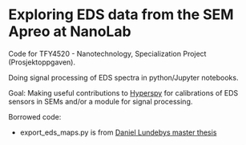 # Exploring EDS data from the SEM Apreo at NanoLab

Code for TFY4520 - Nanotechnology, Specialization Project (Prosjektoppgaven).

Doing signal processing of EDS spectra in python/Jupyter notebooks.

Goal: Making useful contributions to [Hyperspy](https://github.com/hyperspy/hyperspy "HyperSpy") for calibrations of EDS sensors in SEMs and/or a module for signal processing.

Borrowed code:

- export_eds_maps.py is from [Daniel Lundebys master thesis](https://github.com/dmlundeby/master-thesis-code "Improving the accuracy of TEM-EDX quantification by implementing the ζ-factor method")
